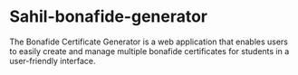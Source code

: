 # Sahil-bonafide-generator
The Bonafide Certificate Generator is a web application that enables users to easily create and manage multiple bonafide certificates for students in a user-friendly interface.
